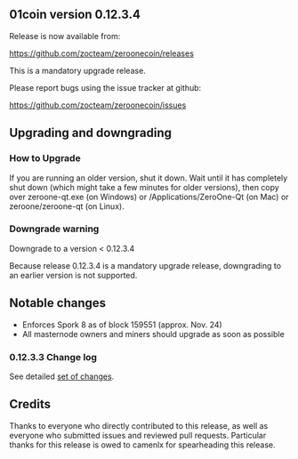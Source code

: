 ## 01coin version 0.12.3.4

Release is now available from:

  <https://github.com/zocteam/zeroonecoin/releases>

This is a mandatory upgrade release.

Please report bugs using the issue tracker at github:

  <https://github.com/zocteam/zeroonecoin/issues>


## Upgrading and downgrading

### How to Upgrade

If you are running an older version, shut it down. Wait until it has completely shut down (which might take a few minutes for older versions), then copy over zeroone-qt.exe (on Windows) or /Applications/ZeroOne-Qt (on Mac) or zeroone/zeroone-qt (on Linux).

### Downgrade warning

Downgrade to a version < 0.12.3.4

Because release 0.12.3.4 is a mandatory upgrade release, downgrading to an earlier version is not supported.


## Notable changes

- Enforces Spork 8 as of block 159551 (approx. Nov. 24)
- All masternode owners and miners should upgrade as soon as possible

### 0.12.3.3 Change log

See detailed [set of changes](https://github.com/zocteam/zeroonecoin/compare/v0.12.3.3...zocteam:v0.12.3.4).


## Credits

Thanks to everyone who directly contributed to this release, as well as everyone who submitted issues and reviewed pull requests. Particular thanks for this release is owed to camenlx for spearheading this release.
